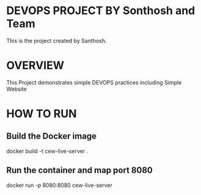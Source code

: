 # DEVOPS PROJECT BY Sonthosh and Team

This is the project created by Santhosh.

# OVERVIEW

This Project demonstrates simple DEVOPS practices including Simple Website

# HOW TO RUN

## Build the Docker image
docker build -t cew-live-server .

## Run the container and map port 8080
docker run -p 8080:8080 cew-live-server
